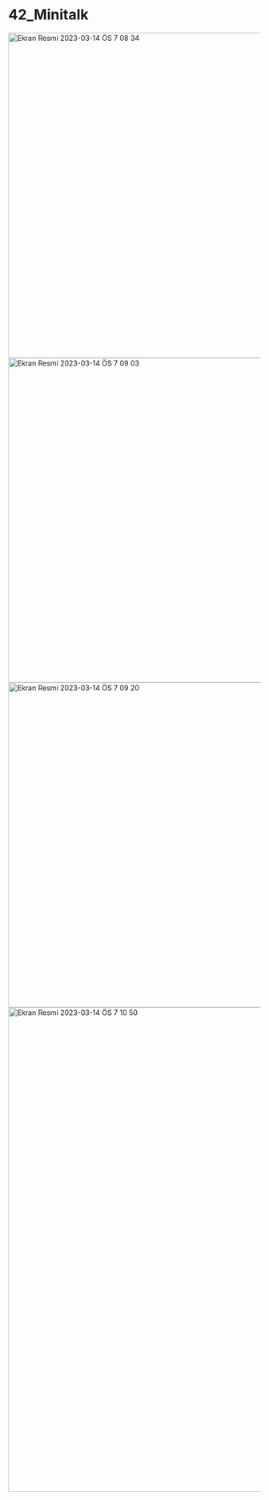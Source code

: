 # 42_Minitalk
<img width="649" alt="Ekran Resmi 2023-03-14 ÖS 7 08 34" src="https://user-images.githubusercontent.com/115617420/225067663-272cb870-cd52-4085-97fd-9a31adbead7d.png">

<img width="648" alt="Ekran Resmi 2023-03-14 ÖS 7 09 03" src="https://user-images.githubusercontent.com/115617420/225067708-edd83778-b476-4ca9-a062-d414e19e978b.png">
<img width="648" alt="Ekran Resmi 2023-03-14 ÖS 7 09 20" src="https://user-images.githubusercontent.com/115617420/225067725-071f4c2e-921d-4234-874c-468359d76a9b.png">
<img width="967" alt="Ekran Resmi 2023-03-14 ÖS 7 10 50" src="https://user-images.githubusercontent.com/115617420/225068054-acb90a52-b801-4556-b762-0a0dc59810f6.png">
